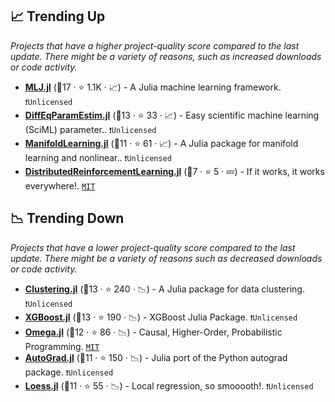 ## 📈 Trending Up

_Projects that have a higher project-quality score compared to the last update. There might be a variety of reasons, such as increased downloads or code activity._

- <b><a href="https://github.com/alan-turing-institute/MLJ.jl">MLJ.jl</a></b> (🥇17 ·  ⭐ 1.1K · 📈) - A Julia machine learning framework. <code>❗Unlicensed</code>
- <b><a href="https://github.com/SciML/DiffEqParamEstim.jl">DiffEqParamEstim.jl</a></b> (🥉13 ·  ⭐ 33 · 📈) - Easy scientific machine learning (SciML) parameter.. <code>❗Unlicensed</code>
- <b><a href="https://github.com/wildart/ManifoldLearning.jl">ManifoldLearning.jl</a></b> (🥉11 ·  ⭐ 61 · 📈) - A Julia package for manifold learning and nonlinear.. <code>❗Unlicensed</code>
- <b><a href="https://github.com/JuliaReinforcementLearning/DistributedReinforcementLearning.jl">DistributedReinforcementLearning.jl</a></b> (🥉7 ·  ⭐ 5 · 💤) - If it works, it works everywhere!. <code><a href="http://bit.ly/34MBwT8">MIT</a></code>

## 📉 Trending Down

_Projects that have a lower project-quality score compared to the last update. There might be a variety of reasons such as decreased downloads or code activity._

- <b><a href="https://github.com/JuliaStats/Clustering.jl">Clustering.jl</a></b> (🥉13 ·  ⭐ 240 · 📉) - A Julia package for data clustering. <code>❗Unlicensed</code>
- <b><a href="https://github.com/dmlc/XGBoost.jl">XGBoost.jl</a></b> (🥉13 ·  ⭐ 190 · 📉) - XGBoost Julia Package. <code>❗Unlicensed</code>
- <b><a href="https://github.com/zenna/Omega.jl">Omega.jl</a></b> (🥉12 ·  ⭐ 86 · 📉) - Causal, Higher-Order, Probabilistic Programming. <code><a href="http://bit.ly/34MBwT8">MIT</a></code>
- <b><a href="https://github.com/denizyuret/AutoGrad.jl">AutoGrad.jl</a></b> (🥉11 ·  ⭐ 150 · 📉) - Julia port of the Python autograd package. <code>❗Unlicensed</code>
- <b><a href="https://github.com/JuliaStats/Loess.jl">Loess.jl</a></b> (🥉11 ·  ⭐ 55 · 📉) - Local regression, so smooooth!. <code>❗Unlicensed</code>

